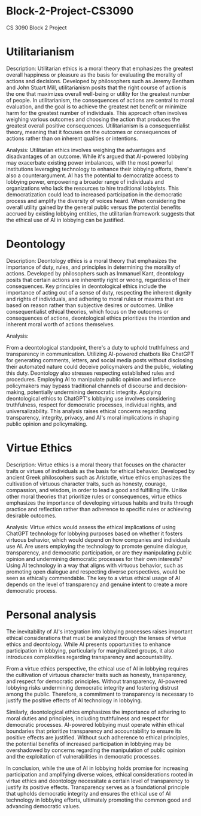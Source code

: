 # Block-2-Project-CS3090
CS 3090 Block 2 Project


# Utilitarianism

Description: 
Utilitarian ethics is a moral theory that emphasizes the greatest overall happiness or pleasure as the basis for evaluating the morality of actions and decisions. Developed by philosophers such as Jeremy Bentham and John Stuart Mill, utilitarianism posits that the right course of action is the one that maximizes overall well-being or utility for the greatest number of people. In utilitarianism, the consequences of actions are central to moral evaluation, and the goal is to achieve the greatest net benefit or minimize harm for the greatest number of individuals. This approach often involves weighing various outcomes and choosing the action that produces the greatest overall positive consequences. Utilitarianism is a consequentialist theory, meaning that it focuses on the outcomes or consequences of actions rather than on inherent qualities or intentions.

Analysis:
Utilitarian ethics involves weighing the advantages and disadvantages of an outcome. While it's argued that AI-powered lobbying may exacerbate existing power imbalances, with the most powerful institutions leveraging technology to enhance their lobbying efforts, there's also a counterargument. AI has the potential to democratize access to lobbying power, empowering a broader range of individuals and organizations who lack the resources to hire traditional lobbyists. This democratization could lead to increased participation in the democratic process and amplify the diversity of voices heard. When considering the overall utility gained by the general public versus the potential benefits accrued by existing lobbying entities, the utilitarian framework suggests that the ethical use of AI in lobbying can be justified. 

# Deontology
Description: 
Deontology ethics is a moral theory that emphasizes the importance of duty, rules, and principles in determining the morality of actions. Developed by philosophers such as Immanuel Kant, deontology posits that certain actions are inherently right or wrong, regardless of their consequences. Key principles in deontological ethics include the importance of acting out of a sense of duty, respecting the inherent dignity and rights of individuals, and adhering to moral rules or maxims that are based on reason rather than subjective desires or outcomes. Unlike consequentialist ethical theories, which focus on the outcomes or consequences of actions, deontological ethics prioritizes the intention and inherent moral worth of actions themselves.

Analysis:

From a deontological standpoint, there's a duty to uphold truthfulness and transparency in communication. Utilizing AI-powered chatbots like ChatGPT for generating comments, letters, and social media posts without disclosing their automated nature could deceive policymakers and the public, violating this duty. Deontology also stresses respecting established rules and procedures. Employing AI to manipulate public opinion and influence policymakers may bypass traditional channels of discourse and decision-making, potentially undermining democratic integrity. Applying deontological ethics to ChatGPT's lobbying use involves considering truthfulness, respect for democratic processes, individual rights, and universalizability. This analysis raises ethical concerns regarding transparency, integrity, privacy, and AI's moral implications in shaping public opinion and policymaking.


# Virtue Ethics
Description:
Virtue ethics is a moral theory that focuses on the character traits or virtues of individuals as the basis for ethical behavior. Developed by ancient Greek philosophers such as Aristotle, virtue ethics emphasizes the cultivation of virtuous character traits, such as honesty, courage, compassion, and wisdom, in order to lead a good and fulfilling life. Unlike other moral theories that prioritize rules or consequences, virtue ethics emphasizes the importance of developing virtuous habits and traits through practice and reflection rather than adherence to specific rules or achieving desirable outcomes. 

Analysis:
Virtue ethics would assess the ethical implications of using ChatGPT technology for lobbying purposes based on whether it fosters virtuous behavior, which would depend on how companies and individuals use AI. Are users employing the technology to promote genuine dialogue, transparency, and democratic participation, or are they manipulating public opinion and undermining democratic processes for their own interests? Using AI technology in a way that aligns with virtuous behavior, such as promoting open dialogue and respecting diverse perspectives, would be seen as ethically commendable. The key to a virtus ethical usage of AI depends on the level of transparency and genuine intent to create a more democratic process. 

# Personal analysis 
The inevitability of AI's integration into lobbying processes raises important ethical considerations that must be analyzed through the lenses of virtue ethics and deontology. While AI presents opportunities to enhance participation in lobbying, particularly for marginalized groups, it also introduces complexities regarding transparency and accountability.

From a virtue ethics perspective, the ethical use of AI in lobbying requires the cultivation of virtuous character traits such as honesty, transparency, and respect for democratic principles. Without transparency, AI-powered lobbying risks undermining democratic integrity and fostering distrust among the public. Therefore, a commitment to transparency is necessary to justify the positive effects of AI technology in lobbying.

Similarly, deontological ethics emphasizes the importance of adhering to moral duties and principles, including truthfulness and respect for democratic processes. AI-powered lobbying must operate within ethical boundaries that prioritize transparency and accountability to ensure its positive effects are justified. Without such adherence to ethical principles, the potential benefits of increased participation in lobbying may be overshadowed by concerns regarding the manipulation of public opinion and the exploitation of vulnerabilities in democratic processes.

In conclusion, while the use of AI in lobbying holds promise for increasing participation and amplifying diverse voices, ethical considerations rooted in virtue ethics and deontology necessitate a certain level of transparency to justify its positive effects. Transparency serves as a foundational principle that upholds democratic integrity and ensures the ethical use of AI technology in lobbying efforts, ultimately promoting the common good and advancing democratic values.


